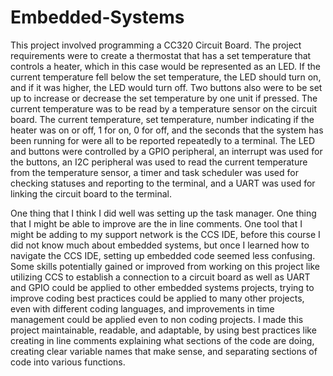 # Embedded-Systems

This project involved programming a CC320 Circuit Board. The project requirements were to create a thermostat that has a set temperature that controls a heater, which in this case would be represented as an LED.
If the current temperature fell below the set temperature, the LED should turn on, and if it was higher, the LED would turn off. Two buttons also were to be set up to increase or decrease the set temperature by one unit if pressed.
The current temperature was to be read by a temperature sensor on the circuit board.
The current temperature, set temperature, number indicating if the heater was on or off, 1 for on, 0 for off, and the seconds that the system has been running for were all to be reported repeatedly to a terminal.
The LED and buttons were controlled by a GPIO peripheral, an interrupt was used for the buttons, an I2C peripheral was used to read the current temperature from the temperature sensor, a timer and task scheduler was used for checking statuses and reporting to the terminal, and a UART was used for linking the circuit board to the terminal.

One thing that I think I did well was setting up the task manager. One thing that I might be able to improve are the in line comments.
One tool that I might be adding to my support network is the CCS IDE, before this course I did not know much about embedded systems, but once I learned how to navigate the CCS IDE, setting up embedded code seemed less confusing.
Some skills potentially gained or improved from working on this project like utilizing CCS to establish a connection to a circuit board as well as UART and GPIO could be applied to other embedded systems projects, trying to improve coding best practices could be applied to many other projects, even with different coding languages, and improvements in time management could be applied even to non coding projects.
I made this project maintainable, readable, and adaptable, by using best practices like creating in line comments explaining what sections of the code are doing, creating clear variable names that make sense, and separating sections of code into various functions.

